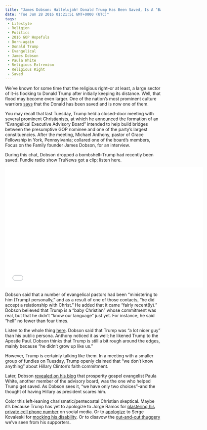 ```yaml
---
title: "James Dobson: Hallelujah! Donald Trump Has Been Saved, Is A ‘Baby Christian’"
date: "Tue Jun 28 2016 01:21:51 GMT+0000 (UTC)"
tags: 
 - Lifestyle
 - Religion
 - Politics
 - 2016 GOP Hopefuls
 - Born-again
 - Donald Trump
 - Evangelical
 - James Dobson
 - Paula White
 - Religious Extremism
 - Religious Right
 - Saved
---
```

<p>We&#x2019;ve known for some time&#xA0;that the religious right&#x2013;or at least, a large sector of it&#x2013;is flocking to Donald Trump after initially keeping its distance. Well, that flood may become even larger. One of the nation&#x2019;s most prominent culture warriors <a href="http://www.nytimes.com/2016/06/26/us/politics/a-born-again-donald-trump-believe-it-evangelical-leader-says.html" onclick="__gaTracker(&apos;send&apos;, &apos;event&apos;, &apos;outbound-article&apos;, &apos;http://www.nytimes.com/2016/06/26/us/politics/a-born-again-donald-trump-believe-it-evangelical-leader-says.html&apos;, &apos;says&apos;);">says</a> that the Donald has been saved and is now one of them.</p><p>You may recall that last Tuesday, Trump held a closed-door meeting with several prominent Christianists, at which he announced the formation of an &#x201C;Evangelical Executive Advisory Board&#x201D; intended to help build bridges between the presumptive GOP nominee and one of the party&#x2019;s largest constituencies. After the meeting, Michael Anthony, pastor of Grace Fellowship in York, Pennsylvania; collared one of the board&#x2019;s members, Focus on the Family founder James Dobson,&#xA0;for an interview.</p><p>During this chat, Dobson dropped a bombshell&#x2013;Trump had recently been saved. Fundie radio show TruNews got a clip; listen here.</p><p><span class="embed-youtube" style="text-align:center; display: block;"><iframe class="youtube-player" type="text/html" width="640" height="390" src="//www.youtube.com/embed/nsB4DvJBhbo?version=3&amp;rel=1&amp;fs=1&amp;autohide=2&amp;showsearch=0&amp;showinfo=1&amp;iv_load_policy=1&amp;wmode=transparent" allowfullscreen="true" style="border:0;"></iframe></span></p><p>Dobson said that a number of evangelical pastors had been &#x201C;ministering to him (Trump) personally,&#x201D; and as a result of one of those contacts, &#x201C;he did accept a relationship with Christ.&#x201D; He added that it came &#x201C;fairly recent(ly).&#x201D; Dobson believed that&#xA0;Trump&#xA0;is a &#x201C;baby Christian&#x201D; whose&#xA0;commitment was real, but that he didn&#x2019;t &#x201C;know our language&#x201D; just yet. For instance, he said &#x201C;hell&#x201D; no fewer than four times.</p><p>Listen to the whole thing <a href="http://www.godfactor.com/blog/exclusive-interview-with-dr-james-dobson-did-donald-trump-recently-accept-christ" onclick="__gaTracker(&apos;send&apos;, &apos;event&apos;, &apos;outbound-article&apos;, &apos;http://www.godfactor.com/blog/exclusive-interview-with-dr-james-dobson-did-donald-trump-recently-accept-christ&apos;, &apos;here&apos;);">here</a>. Dobson said that Trump was &#x201C;a lot nicer guy&#x201D; than his public persona.&#xA0;Anthony noticed it as well; he likened Trump to the Apostle Paul. Dobson thinks that Trump is still a bit rough around the edges, mainly because &#x201C;he didn&#x2019;t grow up like us.&#x201D;</p><p>However, Trump is certainly talking like them. In a meeting with a smaller group of fundies on Tuesday, Trump openly&#xA0;claimed that &#x201C;we don&#x2019;t know anything&#x201D; about Hillary Clinton&#x2019;s faith commitment.</p><p>Later, Dobson <a href="http://drjamesdobson.org/resources/culture-watch" onclick="__gaTracker(&apos;send&apos;, &apos;event&apos;, &apos;outbound-article&apos;, &apos;http://drjamesdobson.org/resources/culture-watch&apos;, &apos;revealed on his blog&apos;);">revealed on his blog</a> that prosperity gospel evangelist Paula White, another member of the advisory board, was the one who helped Trump get saved. As Dobson sees it, &#x201C;we have only two choices&#x201D;&#x2013;and the thought of having Hillary as president scares him.</p><p>Color this left-leaning charismatic/pentecostal Christian skeptical. Maybe it&#x2019;s because Trump has yet to&#xA0;apologize to Jorge Ramos for <a href="http://www.liberalamerica.org/2015/06/27/donald-trump-plasters-private-cell-phone-number-of-anchorman-jorge-ramos-online/">plastering his private cell phone number</a> on social media. Or to <a href="http://www.liberalamerica.org/2015/11/26/donald-trump-how-dare-you-call-me-out-for-mocking-a-disabled-person-with-video/">apologize</a> to Serge Kovaleski for <a href="http://www.liberalamerica.org/2016/05/18/donald-trump-tries-explain-mocked-disabled-fails/">mocking his disability</a>. Or to disavow the <a href="http://www.liberalamerica.org/2015/11/27/donald-trump-could-face-lawsuit-for-supporters-assault-on-protester-with-video/">out-and-out thuggery</a> we&#x2019;ve seen from his supporters.</p>